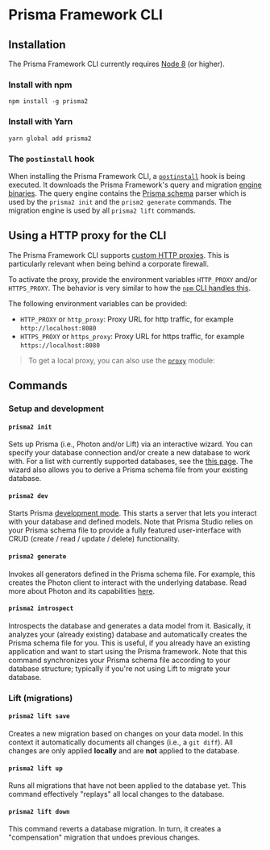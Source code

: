 # Prisma Framework CLI

## Installation

The Prisma Framework CLI currently requires [Node 8](https://nodejs.org/en/download/releases/) (or higher).

### Install with npm

```
npm install -g prisma2
```

### Install with Yarn

```
yarn global add prisma2
```

### The `postinstall` hook

When installing the Prisma Framework CLI, a [`postinstall`](https://github.com/prisma/prisma2/blob/master/cli/sdk/package.json#L13) hook is being executed. It downloads the Prisma Framework's query and migration [engine binaries](https://github.com/prisma/prisma-engine). The query engine contains the [Prisma schema](./prisma-schema-file.md) parser which is used by the `prisma2 init` and the `prism2 generate` commands. The migration engine is used by all `prisma2 lift` commands.

## Using a HTTP proxy for the CLI

The Prisma Framework CLI supports [custom HTTP proxies](https://github.com/prisma/prisma2/issues/506). This is particularly relevant when being behind a corporate firewall.

To activate the proxy, provide the environment variables `HTTP_PROXY` and/or `HTTPS_PROXY`. The behavior is very similar to how the [`npm` CLI handles this](https://docs.npmjs.com/misc/config#https-proxy).

The following environment variables can be provided:

- `HTTP_PROXY` or `http_proxy`: Proxy URL for http traffic, for example `http://localhost:8080`
- `HTTPS_PROXY` or `https_proxy`: Proxy URL for https traffic, for example `https://localhost:8080`

> To get a local proxy, you can also use the [`proxy`](https://www.npmjs.com/package/proxy) module:


## Commands

### Setup and development

#### `prisma2 init`

Sets up Prisma (i.e., Photon and/or Lift) via an interactive wizard. You can specify your database connection and/or create a new database to work with. For a list with currently supported databases, see the [this page](./supported-databases.md). The wizard also allows you to derive a Prisma schema file from your existing database.

#### `prisma2 dev`

Starts Prisma [development mode](./development-mode.md). This starts a server that lets you interact with your database and defined models. Note that Prisma Studio relies on your Prisma schema file to provide a fully featured user-interface with CRUD (create / read / update / delete) functionality.

#### `prisma2 generate`

Invokes all generators defined in the Prisma schema file. For example, this creates the Photon client to interact with the underlying database. Read more about Photon and its capabilities [here](./prisma-client-js/use-only-photon.md).

#### `prisma2 introspect`

Introspects the database and generates a data model from it. Basically, it analyzes your (already existing) database and automatically creates the Prisma schema file for you. This is useful, if you already have an existing application and want to start using the Prisma framework. Note that this command synchronizes your Prisma schema file according to your database structure; typically if you're not using Lift to migrate your database.

### Lift (migrations)

#### `prisma2 lift save`

Creates a new migration based on changes on your data model. In this context it automatically documents all changes (i.e., a `git diff`). All changes are only applied **locally** and are **not** applied to the database.

#### `prisma2 lift up`

Runs all migrations that have not been applied to the database yet. This command effectively "replays" all local changes to the database.

#### `prisma2 lift down`

This command reverts a database migration. In turn, it creates a "compensation" migration that undoes previous changes.
